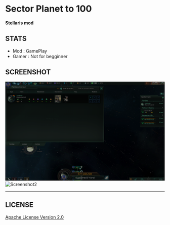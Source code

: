 # Sector Planet to 100
<b>Stellaris mod</b>

## STATS

* Mod : GamePlay
* Gamer : Not for begginner

## SCREENSHOT

![Screenshot](sector_planet_100_screenshot.png)
![Screenshot2](sector_planet_100_screenshot2.png)

---

## LICENSE

[Apache License Version 2.0](LICENSE)